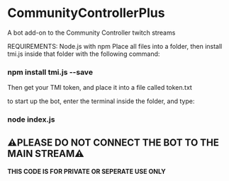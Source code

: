 # CommunityControllerPlus
A bot add-on to the Community Controller twitch streams

REQUIREMENTS:
Node.js with npm
Place all files into a folder, then install tmi.js inside that folder with the following command:

### npm install tmi.js --save

Then get your TMI token, and place it into a file called token.txt

to start up the bot, enter the terminal inside the folder, and type:

### node index.js

## :warning:PLEASE DO NOT CONNECT THE BOT TO THE MAIN STREAM:warning:
#### THIS CODE IS FOR PRIVATE OR SEPERATE USE ONLY
